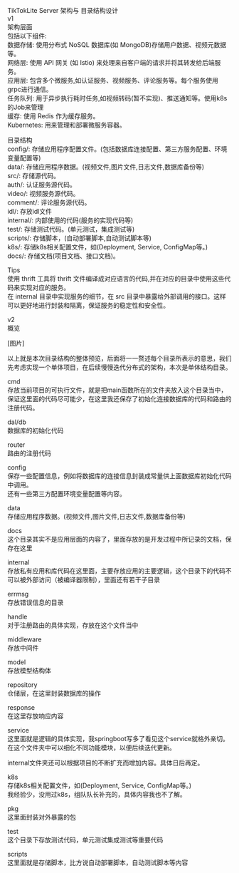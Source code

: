 TikTokLite Server 架构与 目录结构设计  
v1   
架构层面  
包括以下组件:  
数据存储: 使用分布式 NoSQL 数据库(如 MongoDB)存储用户数据、视频元数据等。  
网络层: 使用 API 网关 (如 Istio) 来处理来自客户端的请求并将其转发给后端服务。  
应用层: 包含多个微服务,如认证服务、视频服务、评论服务等。每个服务使用grpc进行通信。  
任务队列: 用于异步执行耗时任务,如视频转码(暂不实现)、推送通知等。使用k8s的Job来管理  
缓存: 使用 Redis 作为缓存服务。  
Kubernetes: 用来管理和部署微服务容器。  

目录结构  
config/: 存储应用程序配置文件。(包括数据库连接配置、第三方服务配置、环境变量配置等)  
data/: 存储应用程序数据。(视频文件,图片文件,日志文件,数据库备份等)  
src/: 存储源代码。  
    auth/: 认证服务源代码。  
    video/: 视频服务源代码。  
    comment/: 评论服务源代码。  
    idl/: 存放idl文件  
    internal/: 内部使用的代码(服务的实现代码等)  
test/: 存储测试代码。(单元测试，集成测试等)  
scripts/: 存储脚本，(自动部署脚本,自动测试脚本等)  
k8s/: 存储k8s相关配置文件，如(Deployment, Service, ConfigMap等。)  
docs/: 存储文档(项目文档、接口文档)。

Tips  
使用 thrift 工具将 thrift 文件编译成对应语言的代码,并在对应的目录中使用这些代码来实现对应的服务。  
在 internal 目录中实现服务的细节，在 src 目录中暴露给外部调用的接口。这样可以更好地进行封装和隔离，保证服务的稳定性和安全性。

v2  
概览

[图片]

以上就是本次目录结构的整体预览，后面将一一赘述每个目录所表示的意思，我们先考虑实现一个单体项目，在后续慢慢迭代分布式的架构，本次是单体结构目录。

cmd  
存放当前项目的可执行文件，就是把main函数所在的文件夹放入这个目录当中，保证这里面的代码尽可能少，在这里我还保存了初始化连接数据库的代码和路由的注册代码。

dal/db  
数据库的初始化代码

router  
路由的注册代码

config  
保存一些配置信息，例如将数据库的连接信息封装成常量供上面数据库初始化代码中调用。  
还有一些第三方配置环境变量配置等内容。

data  
存储应用程序数据。(视频文件,图片文件,日志文件,数据库备份等)

docs  
这个目录其实不是应用层面的内容了，里面存放的是开发过程中所记录的文档，保存在这里

internal  
存放私有应用和库代码在这里面，主要存放应用的主要逻辑，这个目录下的代码不可以被外部访问（被编译器限制），里面还有若干子目录

errmsg  
存放错误信息的目录

handle  
对于注册路由的具体实现，存放在这个文件当中

middleware  
存放中间件

model  
存放模型结构体

repository  
仓储层，在这里封装数据库的操作

response  
在这里存放响应内容

service  
这里面就是逻辑的具体实现，我springboot写多了看见这个service就格外亲切。  
在这个文件夹中可以细化不同功能模块，以便后续迭代更新。

internal文件夹还可以根据项目的不断扩充而增加内容。具体日后再定。

k8s    
存储k8s相关配置文件，如(Deployment, Service, ConfigMap等。)  
我经验少，没用过k8s，组队队长补充的，具体内容我也不了解。

pkg  
这里面封装对外暴露的包

test  
这个目录下存放测试代码，单元测试集成测试等重要代码

scripts  
这里面就是存储脚本，比方说自动部署脚本，自动测试脚本等内容
